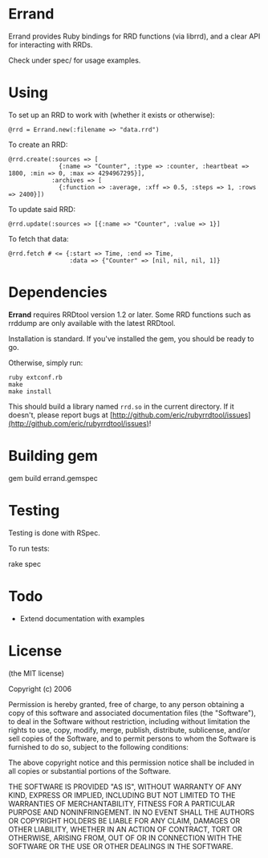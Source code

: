 Errand
======

Errand provides Ruby bindings for RRD functions (via librrd), and a clear
API for interacting with RRDs. 

Check under spec/ for usage examples. 

Using
=====

To set up an RRD to work with (whether it exists or otherwise): 

    @rrd = Errand.new(:filename => "data.rrd")

To create an RRD:

    @rrd.create(:sources => [
                  {:name => "Counter", :type => :counter, :heartbeat => 1800, :min => 0, :max => 4294967295}],
                :archives => [
                  {:function => :average, :xff => 0.5, :steps => 1, :rows => 2400}])

To update said RRD: 

    @rrd.update(:sources => [{:name => "Counter", :value => 1}]

To fetch that data: 

    @rrd.fetch # <= {:start => Time, :end => Time, 
                     :data => {"Counter" => [nil, nil, nil, 1]}

Dependencies
============

**Errand** requires RRDtool version 1.2 or later. Some RRD functions such
as rrddump are only available with the latest RRDtool.

Installation is standard. If you've installed the gem, you should be ready
to go. 

Otherwise, simply run:

    ruby extconf.rb
    make
    make install

This should build a library named `rrd.so` in the current directory. If it 
doesn't, please report bugs at [http://github.com/eric/rubyrrdtool/issues](http://github.com/eric/rubyrrdtool/issues)!

Building gem
============

gem build errand.gemspec 

Testing 
=======

Testing is done with RSpec. 

To run tests: 

   rake spec

Todo
====

* Extend documentation with examples


License
=======

(the MIT license)

Copyright (c) 2006 

Permission is hereby granted, free of charge, to any person obtaining
a copy of this software and associated documentation files (the
"Software"), to deal in the Software without restriction, including
without limitation the rights to use, copy, modify, merge, publish,
distribute, sublicense, and/or sell copies of the Software, and to
permit persons to whom the Software is furnished to do so, subject to
the following conditions:

The above copyright notice and this permission notice shall be
included in all copies or substantial portions of the Software.

THE SOFTWARE IS PROVIDED "AS IS", WITHOUT WARRANTY OF ANY KIND,
EXPRESS OR IMPLIED, INCLUDING BUT NOT LIMITED TO THE WARRANTIES OF
MERCHANTABILITY, FITNESS FOR A PARTICULAR PURPOSE AND NONINFRINGEMENT.
IN NO EVENT SHALL THE AUTHORS OR COPYRIGHT HOLDERS BE LIABLE FOR ANY
CLAIM, DAMAGES OR OTHER LIABILITY, WHETHER IN AN ACTION OF CONTRACT,
TORT OR OTHERWISE, ARISING FROM, OUT OF OR IN CONNECTION WITH THE
SOFTWARE OR THE USE OR OTHER DEALINGS IN THE SOFTWARE.

